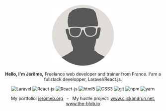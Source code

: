 <p align="center">
  <img src="https://github.com/jeromeborg/jeromeborg/blob/main/img/profile.png" alt="Jerome BORG" height="200"/>
</p>
<p align="center">
  <strong>Hello, I'm Jérôme,</strong> Freelance web developer and trainer from France. I'am a fullstack developper, Laravel/React.js.
</p>

<p align="center">
  
  <img alt="Laravel" src="https://img.shields.io/badge/-Laravel-4fc08d?style=flat-square&logo=laravel&logoColor=white" />  
  <img alt="React-js" src="https://img.shields.io/badge/-React--js-45b8d8?style=flat-square&logo=react&logoColor=white" />  
  <img alt="React-js" src="https://img.shields.io/badge/-Vue--js-4FC08D?style=flat-square&logo=react&logoColor=white" />  
  <img alt="html5" src="https://img.shields.io/badge/-HTML5-E34F26?style=flat-square&logo=html5&logoColor=white" />
  <img alt="CSS3" src="https://img.shields.io/badge/-CSS3-430098?style=flat-square&logo=css3&logoColor=white" />
  <img alt="git" src="https://img.shields.io/badge/-Git-13aa52?style=flat-square&logo=git&logoColor=white" />
  <img alt="npm" src="https://img.shields.io/badge/-NPM-CB3837?style=flat-square&logo=npm&logoColor=white" />
  <img alt="yarn" src="https://img.shields.io/badge/-YARN-43853d?style=flat-square&logo=yarn&logoColor=white" />

</p>
<p align="center">My portfolio: <a href="https://jeromeb.org" title="jeromeb.org">jeromeb.org</a> &nbsp; - &nbsp; My hustle project: <a href="https://www.clickandrun.net" title="www.clickandrun.net" target="_blank">www.clickandrun.net</a>, <a href="https://www.the-blob.io" title="www.the-blob.io" target="_blank">www.the-blob.io</a></p>

